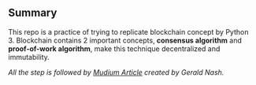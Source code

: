 ## Summary

This repo is a practice of trying to replicate blockchain concept by Python 3. Blockchain contains 2 important concepts, **consensus algorithm** and **proof-of-work algorithm**, make this technique decentralized and immutability.

*All the step is followed by [Mudium Article](https://medium.com/crypto-currently/lets-build-the-tiniest-blockchain-e70965a248b) created by Gerald Nash.*
